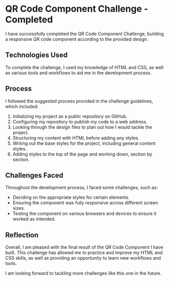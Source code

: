 # QR Code Component Challenge - Completed

I have successfully completed the QR Code Component Challenge, building a responsive QR code component according to the provided design.

## Technologies Used

To complete the challenge, I used my knowledge of HTML and CSS, as well as various tools and workflows to aid me in the development process.

## Process

I followed the suggested process provided in the challenge guidelines, which included:

1. Initializing my project as a public repository on GitHub.
2. Configuring my repository to publish my code to a web address.
3. Looking through the design files to plan out how I would tackle the project.
4. Structuring my content with HTML before adding any styles.
5. Writing out the base styles for the project, including general content styles.
6. Adding styles to the top of the page and working down, section by section.

## Challenges Faced

Throughout the development process, I faced some challenges, such as:

- Deciding on the appropriate styles for certain elements.
- Ensuring the component was fully responsive across different screen sizes.
- Testing the component on various browsers and devices to ensure it worked as intended.

## Reflection

Overall, I am pleased with the final result of the QR Code Component I have built. This challenge has allowed me to practice and improve my HTML and CSS skills, as well as providing an opportunity to learn new workflows and tools.

I am looking forward to tackling more challenges like this one in the future.